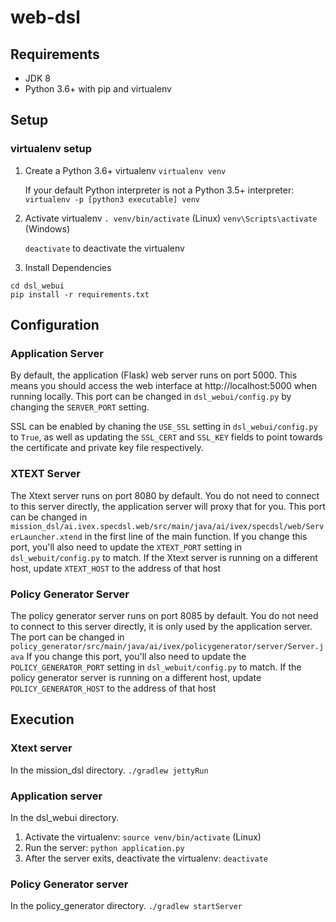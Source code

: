 # web-dsl

## Requirements

* JDK 8
* Python 3.6+ with pip and virtualenv


## Setup

### virtualenv setup

1. Create a Python 3.6+ virtualenv
```virtualenv venv```

	If your default Python interpreter is not a Python 3.5+ interpreter:
	```virtualenv -p [python3 executable] venv```

2. Activate virtualenv
	```. venv/bin/activate``` (Linux)
	```venv\Scripts\activate``` (Windows)

	`deactivate` to deactivate the virtualenv
3. Install Dependencies
```
cd dsl_webui
pip install -r requirements.txt
```


## Configuration

### Application Server
By default, the application (Flask) web server runs on port 5000. This means you should access the web interface at http://localhost:5000 when running locally.
This port can be changed in `dsl_webui/config.py` by changing the `SERVER_PORT` setting.

SSL can be enabled by chaning the `USE_SSL` setting in `dsl_webui/config.py` to `True`, as well as updating the `SSL_CERT` and `SSL_KEY` fields to point towards the certificate and private key file respectively.

### XTEXT Server
The Xtext server runs on port 8080 by default. You do not need to connect to this server directly, the application server will proxy that for you.
This port can be changed in `mission_dsl/ai.ivex.specdsl.web/src/main/java/ai/ivex/specdsl/web/ServerLauncher.xtend` in the first line of the main function.
If you change this port, you'll also need to update the `XTEXT_PORT` setting in `dsl_webuit/config.py` to match. 
If the Xtext server is running on a different host, update `XTEXT_HOST` to the address of that host

### Policy Generator Server
The policy generator server runs on port 8085 by default. You do not need to connect to this server directly, it is only used by the application server.
The port can be changed in `policy_generator/src/main/java/ai/ivex/policygenerator/server/Server.java`
If you change this port, you'll also need to update the `POLICY_GENERATOR_PORT` setting in `dsl_webuit/config.py` to match. 
If the policy generator server is running on a different host, update `POLICY_GENERATOR_HOST` to the address of that host

## Execution

### Xtext server
In the mission_dsl directory.
```./gradlew jettyRun```

### Application server
In the dsl_webui directory.
1. Activate the virtualenv: ```source venv/bin/activate``` (Linux)
2. Run the server: ```python application.py```
3. After the server exits, deactivate the virtualenv: ```deactivate```

### Policy Generator server
In the policy_generator directory.
```./gradlew startServer```
